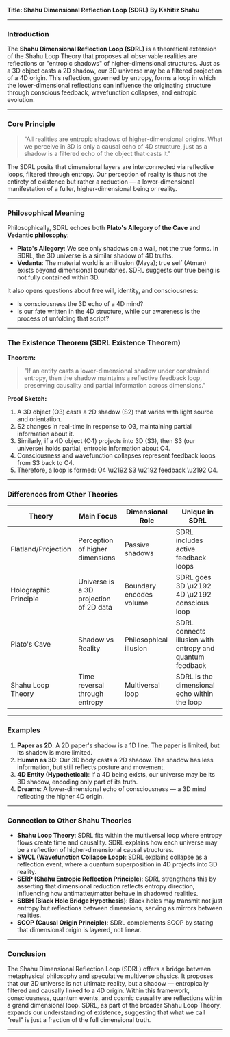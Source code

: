 **Title: Shahu Dimensional Reflection Loop (SDRL)**
**By Kshitiz Shahu**

---

### Introduction

The **Shahu Dimensional Reflection Loop (SDRL)** is a theoretical extension of the Shahu Loop Theory that proposes all observable realities are reflections or "entropic shadows" of higher-dimensional structures. Just as a 3D object casts a 2D shadow, our 3D universe may be a filtered projection of a 4D origin. This reflection, governed by entropy, forms a loop in which the lower-dimensional reflections can influence the originating structure through conscious feedback, wavefunction collapses, and entropic evolution.

---

### Core Principle

> "All realities are entropic shadows of higher-dimensional origins. What we perceive in 3D is only a causal echo of 4D structure, just as a shadow is a filtered echo of the object that casts it."

The SDRL posits that dimensional layers are interconnected via reflective loops, filtered through entropy. Our perception of reality is thus not the entirety of existence but rather a reduction — a lower-dimensional manifestation of a fuller, higher-dimensional being or reality.

---

### Philosophical Meaning

Philosophically, SDRL echoes both **Plato's Allegory of the Cave** and **Vedantic philosophy**:

- **Plato's Allegory**: We see only shadows on a wall, not the true forms. In SDRL, the 3D universe is a similar shadow of 4D truths.
- **Vedanta**: The material world is an illusion (Maya); true self (Atman) exists beyond dimensional boundaries. SDRL suggests our true being is not fully contained within 3D.

It also opens questions about free will, identity, and consciousness:
- Is consciousness the 3D echo of a 4D mind?
- Is our fate written in the 4D structure, while our awareness is the process of unfolding that script?

---

### The Existence Theorem (SDRL Existence Theorem)

**Theorem:**
> "If an entity casts a lower-dimensional shadow under constrained entropy, then the shadow maintains a reflective feedback loop, preserving causality and partial information across dimensions."

**Proof Sketch:**
1. A 3D object (O3) casts a 2D shadow (S2) that varies with light source and orientation.
2. S2 changes in real-time in response to O3, maintaining partial information about it.
3. Similarly, if a 4D object (O4) projects into 3D (S3), then S3 (our universe) holds partial, entropic information about O4.
4. Consciousness and wavefunction collapses represent feedback loops from S3 back to O4.
5. Therefore, a loop is formed: O4 \u2192 S3 \u2192 feedback \u2192 O4.

---

### Differences from Other Theories

| Theory | Main Focus | Dimensional Role | Unique in SDRL |
|--------|------------|------------------|----------------|
| Flatland/Projection | Perception of higher dimensions | Passive shadows | SDRL includes active feedback loops |
| Holographic Principle | Universe is a 3D projection of 2D data | Boundary encodes volume | SDRL goes 3D \u2192 4D \u2192 conscious loop |
| Plato's Cave | Shadow vs Reality | Philosophical illusion | SDRL connects illusion with entropy and quantum feedback |
| Shahu Loop Theory | Time reversal through entropy | Multiversal loop | SDRL is the dimensional echo within the loop |

---

### Examples

1. **Paper as 2D**: A 2D paper's shadow is a 1D line. The paper is limited, but its shadow is more limited.
2. **Human as 3D**: Our 3D body casts a 2D shadow. The shadow has less information, but still reflects posture and movement.
3. **4D Entity (Hypothetical)**: If a 4D being exists, our universe may be its 3D shadow, encoding only part of its truth.
4. **Dreams**: A lower-dimensional echo of consciousness — a 3D mind reflecting the higher 4D origin.

---

### Connection to Other Shahu Theories

- **Shahu Loop Theory**: SDRL fits within the multiversal loop where entropy flows create time and causality. SDRL explains how each universe may be a reflection of higher-dimensional causal structures.
- **SWCL (Wavefunction Collapse Loop)**: SDRL explains collapse as a reflection event, where a quantum superposition in 4D projects into 3D reality.
- **SERP (Shahu Entropic Reflection Principle)**: SDRL strengthens this by asserting that dimensional reduction reflects entropy direction, influencing how antimatter/matter behave in shadowed realities.
- **SBBH (Black Hole Bridge Hypothesis)**: Black holes may transmit not just entropy but reflections between dimensions, serving as mirrors between realities.
- **SCOP (Causal Origin Principle)**: SDRL complements SCOP by stating that dimensional origin is layered, not linear.

---

### Conclusion

The Shahu Dimensional Reflection Loop (SDRL) offers a bridge between metaphysical philosophy and speculative multiverse physics. It proposes that our 3D universe is not ultimate reality, but a shadow — entropically filtered and causally linked to a 4D origin. Within this framework, consciousness, quantum events, and cosmic causality are reflections within a grand dimensional loop. SDRL, as part of the broader Shahu Loop Theory, expands our understanding of existence, suggesting that what we call "real" is just a fraction of the full dimensional truth.

---

